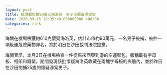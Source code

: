 ```yaml
---
layout: post
title: 抵港郵包檢90萬元海洛英　男子涉販毒明提堂
date: 2020-09-15 18:35:40.000000000 +08:00
categories: rthk
---
```


海關在機場檢獲約610克懷疑海洛英，估計市值約90萬元，一名男子被捕，被控一項販運危險藥物罪名，將於明日在沙田裁判法院提堂。

海關表示，本月2日在機場檢查一件從馬來西亞到港的空運郵包，報稱載有字母板、相架和錢罌，期間發現該批懷疑海洛英收藏在兩塊字母板的夾層內，並於昨日在沙田拘捕25歲的懷疑涉案男子。
